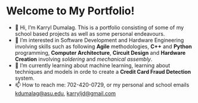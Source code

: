 # Welcome to My Portfolio!
- 👋 Hi, I’m Karryl Dumalag. This is a portfolio consisting of some of my school based projects as well as some personal endeavours.
- 👀 I’m interested in Software Development and Hardware Engineering involving skills such as following **Agile** methodologies, **C++** and **Python** programming, **Computer Architecture**, **Circuit Design** and **Hardware Creation** involving _soldering_ and _mechanical assembly_.
- 🌱 I’m currently learning about machine learning, learning about techniques and models in orde to create a **Credit Card Fraud Detection** system. 
- 📫 How to reach me: 702-420-0729, or my personal and school emails kdumalag@asu.edu, karryljd@gmail.com

